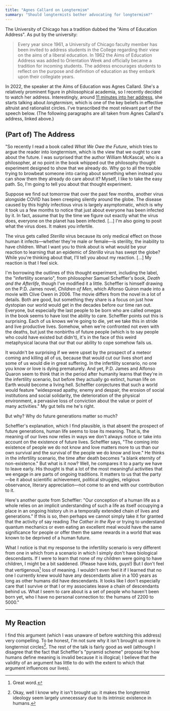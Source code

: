 ```yaml
---
title: "Agnes Callard on Longtermism"
summary: "Should longtermists bother advocating for longtermism?"
---
```


The University of Chicago has a tradition dubbed the "Aims of Education Address". As put by the university:

> Every year since 1961, a University of Chicago faculty member has been invited to address students in the College regarding their view on the aims of a liberal education. In 1962 the Aims of Education Address was added to Orientation Week and officially became a tradition for incoming students. The address encourages students to reflect on the purpose and definition of education as they embark upon their collegiate years.

In 2022, the speaker at the Aims of Education was Agnes Callard. She's a relatively prominent figure in philosophical academia, so I recently decided to watch her address. Interestingly, around [11 minutes into her address](https://www.youtube.com/live/PwlONu13GoQ?si=8SNWBn8nWohkEfN1&t=671), she starts talking about *longtermism,* which is one of the key beliefs in effective altruist and rationalist circles. I've transcribed the most relevant part of the speech below. (The following paragraphs are all taken from Agnes Callard's address, linked above.)

## (Part of) The Address
"So recently I read a book called *What We Owe the Future*, which tries to argue the reader into longtermism, which is the view that we ought to care about the future. I was surprised that the author William McKascal, who is a philosopher, at no point in the book whipped out the philosophy thought experiment designed to show that we already do. Why go to all the trouble trying to browbeat someone into caring about something when instead you can show them they already do care about it? Myself, I like to take the easy path. So, I'm going to tell you about that thought experiment. 

Suppose we find out tomorrow that over the past few months, another virus alongside COVID has been creeping silently around the globe. The disease caused by this highly infectious virus is largely asymptomatic, which is why it took us a few months to notice that just about everyone has been infected by it. In fact, assume that by the time we figure out exactly what the virus does, everyone on the planet has been infected. [...] I'm also going to posit what the virus does. It makes you infertile.

The virus gets called *Sterilla* virus because its only medical effect on those human it infects—whether they're male or female—is sterility, the inability to have children. What I want you to think about is what would be your reaction to learning that an epidemic of *Sterilla* virus has swept the globe? While you're thinking about that, I'll tell you about my reaction. [...] My reaction is that I feel sick.

I'm borrowing the outlines of this thought experiment, including the label, the "infertility scenario", from philosopher Samuel Scheffler's book, *Death and the Afterlife*, though I've modified it a little. Scheffler is himself drawing on the P.D. James novel, *Children of Men*, which Alfonso Quiron made into a movie with Clive Owen in 2006. The movie differs from the novel in a lot of details. Both are good, but something they share is a focus on just how dystopian our world would get in the decades before our time ran out. Everyone, but especially the last people to be born who are called omegas in the book seems to have lost the ability to care. Scheffler points out this is surprising. Each of us knows we're going to die, yet we take this in stride and live productive lives. Somehow, when we're confronted not even with the deaths, but just the nonbirths of future people (which is to say people who could have existed but didn't), it's in the face of this weird metaphysical lacuna that our that our ability to cope somehow fails us.

It wouldn't be surprising if we were upset by the prospect of a meteor coming and killing all of us, because that would cut our lives short and some of us would die in great suffering. In the infertility scenario, no one you know or love is dying prematurely. And yet, P.D. James and Alfonso Quaron seem to think that in the period after humanity learns that they're in the infertility scenario, but before they actually go extinct, human life on Earth would become a living hell. Scheffler conjectures that such a world would feature "widespread apathy, enemy and despair, the erosion of social institutions and social solidarity, the deterioration of the physical environment, a pervasive loss of conviction about the value or point of many activities." My gut tells me he's right.

But why? Why do future generations matter so much?

Scheffler's explanation, which I find plausible, is that absent the prospect of future generations, human life seems to lose its meaning. That is, the meaning of our lives now relies in ways we don't always notice or take into account on the existence of future lives. Scheffler says, "The coming into existence of people we do not know and love matters more to us than our own survival and the survival of the people we do know and love." He thinks in the infertility scenario, the time after death becomes "a blank eternity of non-existence." But what is it now? Well, he compares it to a party we have to leave early. His thought is that a lot of the most meaningful activities that we engage in are parts of ongoing traditions. It matters to us that the party—be it about scientific achievement, political struggles, religious observance, literary appreciation—not come to an end with our contribution to it. 

Here's another quote from Scheffler: "Our conception of a human life as a whole relies on an implicit understanding of such a life as itself occupying a place in an ongoing history uh in a temporally extended chain of lives and generations." If this is so, then perhaps we cannot simply take it for granted that the activity of say reading *The Cather in the Rye* or trying to understand quantum mechanics or even eating an excellent meal would have the same significance for people or offer them the same rewards in a world that was known to be deprived of a human future.

What I notice is that my response to the infertility scenario is very different from one in which from a scenario in which I simply don't have biological descendants. If I were to learn that none of my children were going to have children, I might be a bit saddened. (Please have kids, guys!) But I don't feel that vertigenous[^1] loss of meaning. I wouldn't even feel it if I learned that no one I currently knew would have any descendants alive in a 100 years as long as other humans did have descendants. It looks like I don't especially care that I survive or that I or my associates leave a chain of descendants behind us. What I seem to care about is a set of people who haven't been born yet, who I have no personal connection to: the humans of 2200 to 5000."

***

## My Reaction
I find this argument (which I was unaware of before watching this address) very compelling. To be honest, I'm not sure why it isn't brought up more in longtermist circles[^2]. The rest of the talk is fairly good as well (although I disagree that the fact that Scheffler's "pyramid scheme" proposal for how humans define meaning is invalid because it is illogical; I believe that the validity of an argument has little to do with the extent to which that argument influences our lives). 


[^1]: Great word.
[^2]: Okay, well I know why it isn't brought up: it makes the longtermist ideology seem largely unnecessary due to its intrinsic existence in humans.

